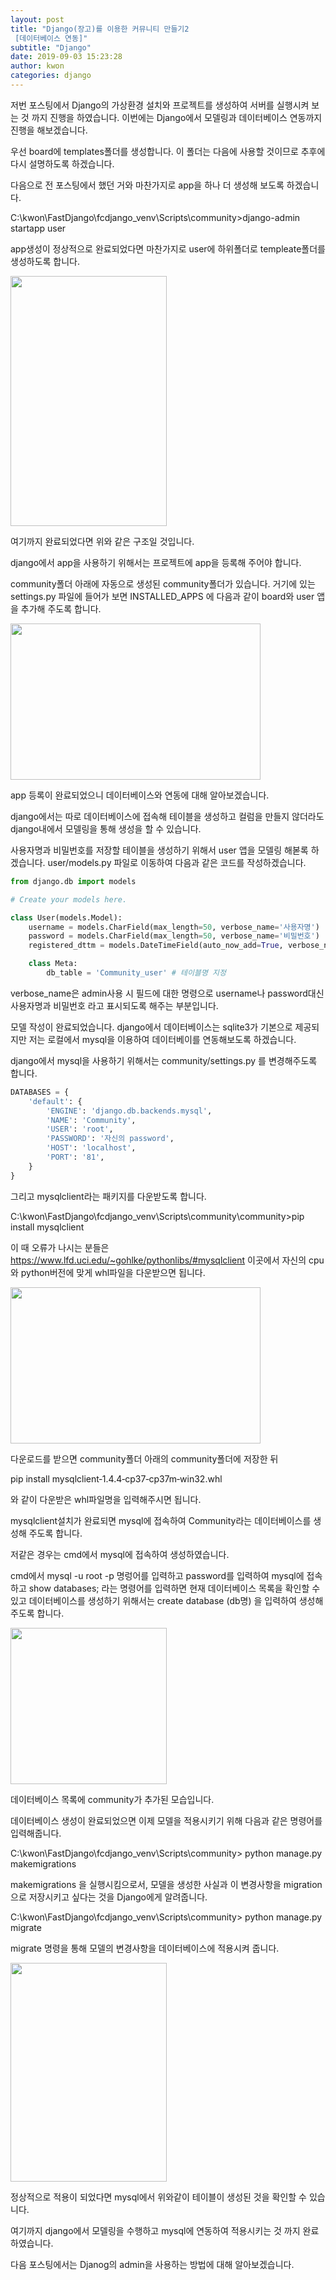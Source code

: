 ```yaml
---
layout: post
title: "Django(장고)를 이용한 커뮤니티 만들기2
 [데이터베이스 연동]"
subtitle: "Django"
date: 2019-09-03 15:23:28
author: kwon
categories: django
---
```


저번 포스팅에서 Django의 가상환경 설치와 프로젝트를 생성하여 서버를 실행시켜 보는 것 까지 진행을 하였습니다. 이번에는 Django에서 모델링과 데이터베이스 연동까지 진행을 해보겠습니다.  

우선 board에 templates폴더를 생성합니다. 이 폴더는 다음에 사용할 것이므로 추후에 다시 설명하도록 하겠습니다.

다음으로 전 포스팅에서 했던 거와 마찬가지로 app을 하나 더 생성해 보도록 하겠습니다.

C:\kwon\FastDjango\fcdjango_venv\Scripts\community>django-admin startapp user

app생성이 정상적으로 완료되었다면 마찬가지로 user에 하위폴더로 templeate폴더를 생성하도록 합니다.

<div style="width: 250px; height: 400px;">
    <img src="https://kyu9341.github.io/assets/django6.png" style="width: 250px; height: 400px;">
</div>

여기까지 완료되었다면 위와 같은 구조일 것입니다.

django에서 app을 사용하기 위해서는 프로젝트에 app을 등록해 주어야 합니다.

community폴더 아래에 자동으로 생성된 community폴더가 있습니다. 거기에 있는 settings.py 파일에 들어가 보면 INSTALLED_APPS 에 다음과 같이 board와 user 앱을 추가해 주도록 합니다.

<div style="width: 400px; height: 250px;">
    <img src="https://kyu9341.github.io/assets/django7.png" style="width: 400px; height: 250px;">
</div>

app 등록이 완료되었으니 데이터베이스와 연동에 대해 알아보겠습니다.

django에서는 따로 데이터베이스에 접속해 테이블을 생성하고 컬럼을 만들지 않더라도 django내에서 모델링을 통해 생성을 할 수 있습니다.

사용자명과 비밀번호를 저장할 테이블을 생성하기 위해서 user 앱을 모델링 해볻록 하겠습니다. user/models.py 파일로 이동하여 다음과 같은 코드를 작성하겠습니다.

```python
from django.db import models

# Create your models here.

class User(models.Model):
    username = models.CharField(max_length=50, verbose_name='사용자명')
    password = models.CharField(max_length=50, verbose_name='비밀번호')
    registered_dttm = models.DateTimeField(auto_now_add=True, verbose_name='등록시간') #auto_now_add=True : 객체가 저장되는 시점의 시간이 자동을 저장

    class Meta:
        db_table = 'Community_user' # 테이블명 지정

```

verbose_name은 admin사용 시 필드에 대한 명령으로 username나 password대신 사용자명과 비밀번호 라고 표시되도록 해주는 부분입니다.

모델 작성이 완료되었습니다. django에서 데이터베이스는 sqlite3가 기본으로 제공되지만 저는 로컬에서 mysql을 이용하여 데이터베이를 연동해보도록 하겠습니다.

django에서 mysql을 사용하기 위해서는 community/settings.py 를 변경해주도록 합니다.

```python
DATABASES = {
    'default': {
        'ENGINE': 'django.db.backends.mysql',
        'NAME': 'Community',
        'USER': 'root',
        'PASSWORD': '자신의 password',
        'HOST': 'localhost',
        'PORT': '81',
    }
}
```
그리고 mysqlclient라는 패키지를 다운받도록 합니다.

C:\kwon\FastDjango\fcdjango_venv\Scripts\community\community>pip install mysqlclient

이 때 오류가 나시는 분들은 <https://www.lfd.uci.edu/~gohlke/pythonlibs/#mysqlclient> 이곳에서 자신의 cpu와 python버전에 맞게 whl파일을 다운받으면 됩니다.

<div style="width: 400px; height: 250px;">
    <img src="https://kyu9341.github.io/assets/mysqlclient.png" style="width: 400px; height: 250px;">
</div>

다운로드를 받으면 community폴더 아래의 community폴더에 저장한 뒤

pip install mysqlclient‑1.4.4‑cp37‑cp37m‑win32.whl

와 같이 다운받은 whl파일명을 입력해주시면 됩니다.

mysqlclient설치가 완료되면 mysql에 접속하여 Community라는 데이터베이스를 생성해 주도록 합니다.

저같은 경우는 cmd에서 mysql에 접속하여 생성하였습니다.

cmd에서 mysql -u root -p 명렁어를 입력하고 password를 입력하여 mysql에 접속하고 show databases; 라는 명령어를 입력하면 현재 데이터베이스 목록을 확인할 수 있고 데이터베이스를 생성하기 위해서는 create database (db명) 을 입력하여 생성해 주도록 합니다.

<div style="width: 250px; height: 250px;">
    <img src="https://kyu9341.github.io/assets/mysql1.png" style="width: 250px; height: 250px;">
</div>


데이터베이스 목록에 community가 추가된 모습입니다.

데이터베이스 생성이 완료되었으면 이제 모델을 적용시키기 위해 다음과 같은 명령어를 입력해줍니다.

C:\kwon\FastDjango\fcdjango_venv\Scripts\community> python manage.py makemigrations

makemigrations 을 실행시킴으로서, 모델을 생성한 사실과 이 변경사항을 migration으로 저장시키고 싶다는 것을 Django에게 알려줍니다.

C:\kwon\FastDjango\fcdjango_venv\Scripts\community> python manage.py migrate

migrate 명령을 통해 모델의 변경사항을 데이터베이스에 적용시켜 줍니다.

<div style="width: 250px; height: 350px;">
    <img src="https://kyu9341.github.io/assets/mysql2.png" style="width: 250px; height: 350px;">
</div>

정상적으로 적용이 되었다면 mysql에서 위와같이 테이블이 생성된 것을 확인할 수 있습니다.

여기까지 django에서 모델링을 수행하고 mysql에 연동하여 적용시키는 것 까지 완료하였습니다.

다음 포스팅에서는 Djanog의 admin을 사용하는 방법에 대해 알아보겠습니다.
